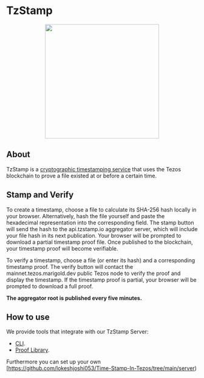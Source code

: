 # TzStamp

<p align="center">
  <img src="https://github.com/marigold-dev/tzstamp/blob/main/website/public/logomark.png"  width="300px" />
</p>

## About

TzStamp is a [cryptographic timestamping service](https://www.gwern.net/Timestamping)
that uses the Tezos blockchain to prove a file existed at or before a certain time.


## Stamp and Verify

To create a timestamp, choose a file to calculate its SHA-256 hash locally in your browser. Alternatively, hash the file yourself and paste the hexadecimal representation into the corresponding field. The stamp button will send the hash to the api.tzstamp.io aggregator server, which will include your file hash in its next publication. Your browser will be prompted to download a partial timestamp proof file. Once published to the blockchain, your timestamp proof will become verifiable.

To verify a timestamp, choose a file (or enter its hash) and a corresponding timestamp proof. The verify button will contact the mainnet.tezos.marigold.dev public Tezos node to verify the proof and display the timestamp. If the timestamp proof is partial, your browser will be prompted to download a full proof.

**The aggregator root is published every five minutes.**

## How to use

We provide tools that integrate with our TzStamp Server:

- [CLI](https://github.com/lokeshjoshi053/Time-Stamp-In-Tezos/tree/main/cli).
- [Proof Library](https://github.com/marigold-dev/tzstamp/tree/main/packages/proof).

Furthermore you can set up your own [https://github.com/lokeshjoshi053/Time-Stamp-In-Tezos/tree/main/server) 

